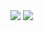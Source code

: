 <div>
    <img src="https://github-readme-stats.vercel.app/api/top-langs/?username=inkve&langs_count=10&layout=compact&theme=dark&count_private=true&layout=compact&theme=dark&hide_border=true">
    <img src="https://github-readme-stats.vercel.app/api?username=inkve&show_icons=true&hide_border=true&theme=dark&count_private=true&line_height=28">
</div>